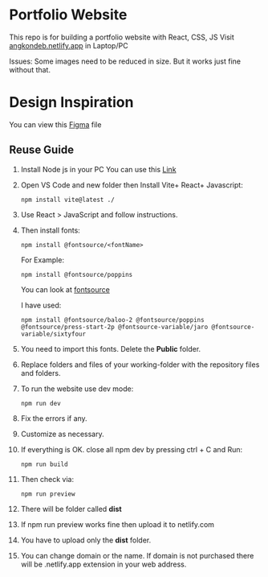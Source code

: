 # Portfolio Website
This repo is for building a portfolio website with React, CSS, JS
Visit  [angkondeb.netlify.app](https://angkondeb.netlify.app/) in Laptop/PC

Issues: Some images need to be reduced in size. But it works just fine without that.

# Design Inspiration 
   You can view this [Figma](https://www.figma.com/design/eCmKMRZ8X09HWVnIsxKGBM/WhiteProto?m=auto&t=BDZZm5mGt6b1FGkI-1) file

## Reuse Guide
1. Install Node js in your PC 
   You can use this [Link](https://nodejs.org/en)
2. Open VS Code and new folder then Install Vite+  React+ Javascript:
   
   ```npm install vite@latest ./```
3. Use React > JavaScript and follow instructions.
4. Then install fonts:
   
   ```npm install @fontsource/<fontName>```
   
   For Example:
   
   ```npm install @fontsource/poppins```
   
   You can look at [fontsource](https://fontsource.org/)

   I have used:

   ```npm install @fontsource/baloo-2 @fontsource/poppins @fontsource/press-start-2p @fontsource-variable/jaro @fontsource-variable/sixtyfour```
5. You need to import this fonts. Delete the **Public** folder.
6. Replace folders and files of your working-folder with the repository files and folders.
7. To run the website use dev mode:

   ```npm run dev```

8. Fix the errors if any.
10. Customize as necessary.
10. If everything is OK. close all npm dev by pressing ctrl + C and Run:

    ```npm run build```
   
11. Then check via:

    ```npm run preview```

12. There will be folder called **dist**
13. If npm run preview works fine then upload it to netlify.com
14. You have to upload only the **dist** folder.
15. You can change domain or the name. If domain is not purchased there will be .netlify.app extension in your web address.

   


